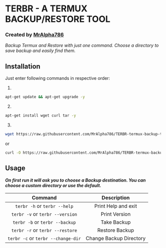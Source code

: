 # TERBR - A TERMUX BACKUP/RESTORE TOOL

### Created by [MrAlpha786](https://github.com/MrAlpha786)

_Backup Termux and Restore with just one command. Choose a directory to save backup and easily find them._

## Installation

Just enter following commands in respective order:

1.
```bash
apt-get update && apt-get upgrade -y
```
2.
```bash
apt-get install wget curl tar -y
```
3.
```bash
wget https://raw.githubusercontent.com/MrAlpha786/TERBR-termux-backup-tool/master/terbr && chmod u+x terbr && mv terbr $PREFIX/bin/
```
or
```bash
curl -O https://raw.githubusercontent.com/MrAlpha786/TERBR-termux-backup-tool/master/terbr && chmod u+x terbr && mv terbr $PREFIX/bin/
```
## Usage

***On first run it will ask you to choose a Backup destination. You can choose a custom directory or use the default.*** 


| __Command__ | __Description__ |
| :-----: | :-----: |
| `terbr -h` or `terbr --help` | Print Help and exit |
| `terbr -v` or `terbr --version` | Print Version |
| `terbr -b` or `terbr --backup` | Take Backup |
| `terbr -r` or `terbr --restore` | Restore Backup |
| `terbr -c` or `terbr --change-dir` | Change Backup Directory |
